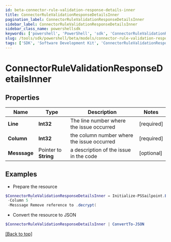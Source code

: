 ```yaml
---
id: beta-connector-rule-validation-response-details-inner
title: ConnectorRuleValidationResponseDetailsInner
pagination_label: ConnectorRuleValidationResponseDetailsInner
sidebar_label: ConnectorRuleValidationResponseDetailsInner
sidebar_class_name: powershellsdk
keywords: ['powershell', 'PowerShell', 'sdk', 'ConnectorRuleValidationResponseDetailsInner', 'BetaConnectorRuleValidationResponseDetailsInner'] 
slug: /tools/sdk/powershell/beta/models/connector-rule-validation-response-details-inner
tags: ['SDK', 'Software Development Kit', 'ConnectorRuleValidationResponseDetailsInner', 'BetaConnectorRuleValidationResponseDetailsInner']
---
```



# ConnectorRuleValidationResponseDetailsInner

## Properties

Name | Type | Description | Notes
------------ | ------------- | ------------- | -------------
**Line** |  **Int32** | The line number where the issue occurred | [required]
**Column** |  **Int32** | the column number where the issue occurred | [required]
**Messsage** |  Pointer to **String** | a description of the issue in the code | [optional] 

## Examples

- Prepare the resource
```powershell
$ConnectorRuleValidationResponseDetailsInner = Initialize-PSSailpoint.BetaConnectorRuleValidationResponseDetailsInner  -Line 2 `
 -Column 5 `
 -Messsage Remove reference to .decrypt(
```

- Convert the resource to JSON
```powershell
$ConnectorRuleValidationResponseDetailsInner | ConvertTo-JSON
```


[[Back to top]](#) 

